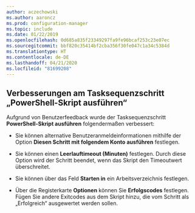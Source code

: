 ```yaml
---
author: aczechowski
ms.author: aaroncz
ms.prod: configuration-manager
ms.topic: include
ms.date: 01/22/2019
ms.openlocfilehash: 0d685a835f23349297fa9fe96bcaf253c23e07ec
ms.sourcegitcommit: bbf820c35414bf2cba356f30fe047c1a34c5384d
ms.translationtype: HT
ms.contentlocale: de-DE
ms.lasthandoff: 04/21/2020
ms.locfileid: "81699208"
---
```

## <a name="improvements-to-run-powershell-script-task-sequence-step"></a><a name="bkmk_posh"></a> Verbesserungen am Tasksequenzschritt „PowerShell-Skript ausführen“
<!--3556028-->
Aufgrund von Benutzerfeedback wurde der Tasksequenzschritt **PowerShell-Skript ausführen** folgendermaßen verbessert:  

- Sie können alternative Benutzeranmeldeinformationen mithilfe der Option **Diesen Schritt mit folgendem Konto ausführen** festlegen.  

- Sie können einen **Leerlauftimeout (Minuten)** festlegen. Durch diese Option wird der Schritt beendet, wenn das Skript den Timeoutwert überschreitet.  

- Sie können über das Feld **Starten in** ein Arbeitsverzeichnis festlegen.  

- Über die Registerkarte **Optionen** können Sie **Erfolgscodes** festlegen. Fügen Sie andere Exitcodes aus dem Skript hinzu, die vom Schritt als „Erfolgreich“ ausgewertet werden sollen.  

